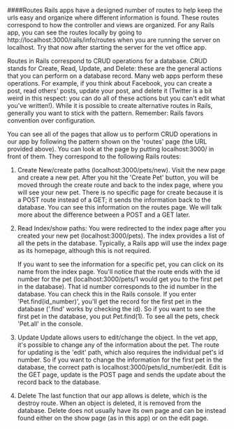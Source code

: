 ####Routes
Rails apps have a designed number of routes to help keep the urls easy and organize where different information is found. These routes correspond to how the controller and views are organized. For any Rails app, you can see the routes locally by going to http://localhost:3000/rails/info/routes when you are running the server on localhost. Try that now after starting the server for the vet office app.

Routes in Rails correspond to CRUD operations for a database. CRUD stands for Create, Read, Update, and Delete: these are the general actions that you can perform on a database record. Many web apps perform these operations. For example, if you think about Facebook, you can create a post, read others' posts, update your post, and delete it (Twitter is a bit weird in this respect: you can do all of these actions but you can't edit what you've written!). While it is possible to create alternative routes in Rails, generally you want to stick with the pattern. Remember: Rails favors convention over configuration.

You can see all of the pages that allow us to perform CRUD operations in our app by following the pattern shown on the 'routes' page (the URL provided above). You can look at the page by putting localhost:3000/ in front of them. They correspond to the following Rails routes:

  1) Create
      New/create paths (localhost:3000/pets/new). Visit the new page and create a new pet. After you hit the 'Create Pet' button, you will be moved through the create route and back to the index page, where you will see your new pet.
      There is no specific page for create because it is a POST route instead of a GET; it sends the information back to the database. You can see this information on the routes page. We will talk more about the difference between a POST and a GET later.

  2) Read
      Index/show paths: You were redirected to the index page after you created your new pet (localhost:3000/pets). The index provides a list of all the pets in the database. Typically, a Rails app will use the index page as its homepage, although this is not required.

      If you want to see the information for a specific pet, you can click on its name from the index page. You'll notice that the route ends with the id number for the pet (localhost:3000/pets/1 would get you to the first pet in the database). That id number corresponds to the id number in the database. You can check this in the Rails console. If you enter 'Pet.find(id_number)', you'll get the record for the first pet in the database ('.find' works by checking the id). So if you want to see the first pet in the database, you put Pet.find(1). To see all the pets, check 'Pet.all' in the console.

3) Update
     Update allows users to edit/change the object. In the vet app, it's possible to change any of the information about the pet. The route for updating is the 'edit' path, which also requires the individual pet's id number. So if you want to change the information for the first pet in the database, the correct path is localhost:3000/pets/id_number/edit. Edit is the GET page, update is the POST page and sends the update about the record back to the database.

4) Delete
     The last function that our app allows is delete, which is the destroy route. When an object is deleted, it is removed from the database. Delete does not usually have its own page and can be instead found either on the show page (as in this app) or on the edit page.
